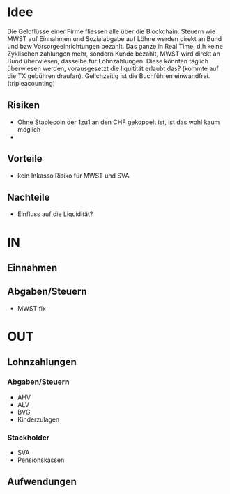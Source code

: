 
# Idee

Die Geldflüsse einer Firme fliessen alle über die Blockchain. Steuern wie MWST auf Einnahmen und Sozialabgabe auf Löhne werden direkt an Bund und bzw Vorsorgeeinrichtungen bezahlt. Das ganze in Real Time, d.h keine Zyklischen zahlungen mehr, sondern Kunde bezahlt, MWST wird direkt an Bund überwiesen, dasselbe für Lohnzahlungen. Diese könnten täglich überwiesen werden, vorausgesetzt die liquitität erlaubt das? (kommte auf die TX gebühren draufan). Gelichzeitig ist die Buchführen einwandfrei. (tripleacounting)

## Risiken
 * Ohne Stablecoin der 1zu1 an den CHF gekoppelt ist, ist das wohl kaum möglich
 * 
 
## Vorteile
  * kein Inkasso Risiko für MWST und SVA 
  
## Nachteile
 * Einfluss auf die Liquidität?


# IN

## Einnahmen

## Abgaben/Steuern

 * MWST fix


# OUT

## Lohnzahlungen

### Abgaben/Steuern

* AHV
* ALV
* BVG
* Kinderzulagen

### Stackholder

 * SVA
 * Pensionskassen
 
 ## Aufwendungen
 
 
